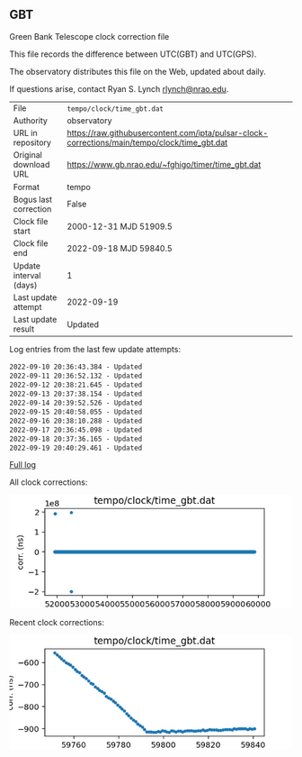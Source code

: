 
## GBT

Green Bank Telescope clock correction file

This file records the difference between UTC(GBT) and UTC(GPS).

The observatory distributes this file on the Web, updated about daily.

If questions arise, contact Ryan S. Lynch <rlynch@nrao.edu>.

|     |     |
|:--- |:--- |
| File | `tempo/clock/time_gbt.dat` |
| Authority | observatory |
| URL in repository | <https://raw.githubusercontent.com/ipta/pulsar-clock-corrections/main/tempo/clock/time_gbt.dat> |
| Original download URL | <https://www.gb.nrao.edu/~fghigo/timer/time_gbt.dat> |
| Format | tempo |
| Bogus last correction | False |
| Clock file start | 2000-12-31 MJD 51909.5 |
| Clock file end | 2022-09-18 MJD 59840.5 |
| Update interval (days) | 1 |
| Last update attempt | 2022-09-19 |
| Last update result | Updated |

Log entries from the last few update attempts:
```
2022-09-10 20:36:43.384 - Updated
2022-09-11 20:36:52.132 - Updated
2022-09-12 20:38:21.645 - Updated
2022-09-13 20:37:38.154 - Updated
2022-09-14 20:39:52.526 - Updated
2022-09-15 20:40:58.055 - Updated
2022-09-16 20:38:10.288 - Updated
2022-09-17 20:36:45.098 - Updated
2022-09-18 20:37:36.165 - Updated
2022-09-19 20:40:29.461 - Updated
```
[Full log](https://raw.githubusercontent.com/ipta/pulsar-clock-corrections/main/log/tempo/clock/time_gbt.dat.log)


All clock corrections:

![plot of all clock corrections](time_gbt.dat.png "All corrections")

Recent clock corrections:

![plot of recent clock corrections](time_gbt.dat.short.png "Recent corrections")

